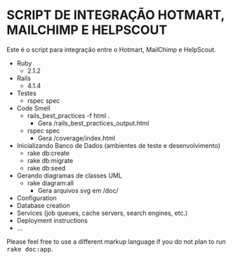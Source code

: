 SCRIPT DE INTEGRAÇÃO HOTMART, MAILCHIMP E HELPSCOUT
===================================================

Este é o script para integração entre o Hotmart, MailChimp e HelpScout.

* Ruby
    * 2.1.2
* Rails
  * 4.1.4
* Testes
  * rspec spec
* Code Smell
  * rails_best_practices -f html .
    * Gera /rails_best_practices_output.html
  * rspec spec
    * Gera /coverage/index.html
* Inicializando Banco de Dados (ambientes de teste e desenvolvimento)
  * rake db:create
  * rake db:migrate
  * rake db:seed
* Gerando diagramas de classes UML
  * rake diagram:all
    * Gera arquivos svg em /doc/
* Configuration
* Database creation
* Services (job queues, cache servers, search engines, etc.)
* Deployment instructions
* ...


Please feel free to use a different markup language if you do not plan to run
<tt>rake doc:app</tt>.
